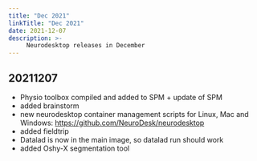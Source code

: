 ```yaml
---
title: "Dec 2021"
linkTitle: "Dec 2021"
date: 2021-12-07
description: >-
     Neurodesktop releases in December
---
```


<!-- don't forget to copy addition to docs/Neurodesktop/Release History -->


## 20211207
- Physio toolbox compiled and added to SPM + update of SPM
- added brainstorm 
- new neurodesktop container management scripts for Linux, Mac and Windows: https://github.com/NeuroDesk/neurodesktop 
- added fieldtrip 
- Datalad is now in the main image, so datalad run should work
- added Oshy-X segmentation tool